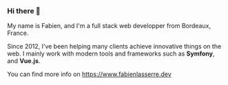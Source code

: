 ### Hi there 👋

My name is Fabien, and I'm a full stack web developper from Bordeaux, France.

Since 2012, I’ve been helping many clients achieve innovative things on the web. I mainly work with modern tools and frameworks such as **Symfony**, and **Vue.js**.

You can find more info on https://www.fabienlasserre.dev

<!--
**fbnlsr/fbnlsr** is a ✨ _special_ ✨ repository because its `README.md` (this file) appears on your GitHub profile.

Here are some ideas to get you started:

- 🔭 I’m currently working on ...
- 🌱 I’m currently learning ...
- 👯 I’m looking to collaborate on ...
- 🤔 I’m looking for help with ...
- 💬 Ask me about ...
- 📫 How to reach me: ...
- 😄 Pronouns: ...
- ⚡ Fun fact: ...
-->

